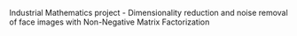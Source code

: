 Industrial Mathematics project - Dimensionality reduction and noise removal of face images with Non-Negative Matrix Factorization
